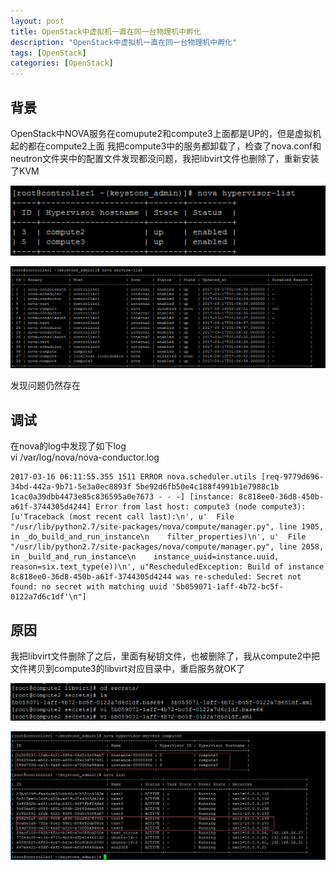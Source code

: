 ```yaml
---
layout: post
title: OpenStack中虚拟机一直在同一台物理机中孵化
description: "OpenStack中虚拟机一直在同一台物理机中孵化"
tags: [OpenStack]
categories: [OpenStack]
---
```


## 背景

OpenStack中NOVA服务在comupute2和compute3上面都是UP的，但是虚拟机起的都在compute2上面
我把compute3中的服务都卸载了，检查了nova.conf和neutron文件夹中的配置文件发现都没问题，我把libvirt文件也删除了，重新安装了KVM

![image](/images/openstack_rebalance/1.jpg)

![image](/images/openstack_rebalance/2.jpg)

发现问题仍然存在

## 调试


在nova的log中发现了如下log  
vi /var/log/nova/nova-conductor.log

```
2017-03-16 06:11:55.355 1511 ERROR nova.scheduler.utils [req-9779d696-34bd-442a-9b71-5e3a0ec8893f 5be92d6fb50e4c188f4991b1e7988c1b 1cac0a39dbb4473e85c836595a0e7673 - - -] [instance: 8c818ee0-36d8-450b-a61f-3744305d4244] Error from last host: compute3 (node compute3): [u'Traceback (most recent call last):\n', u'  File "/usr/lib/python2.7/site-packages/nova/compute/manager.py", line 1905, in _do_build_and_run_instance\n    filter_properties)\n', u'  File "/usr/lib/python2.7/site-packages/nova/compute/manager.py", line 2058, in _build_and_run_instance\n    instance_uuid=instance.uuid, reason=six.text_type(e))\n', u"RescheduledException: Build of instance 8c818ee0-36d8-450b-a61f-3744305d4244 was re-scheduled: Secret not found: no secret with matching uuid '5b059071-1aff-4b72-bc5f-0122a7d6c1df'\n"]

```


## 原因

我把libvirt文件删除了之后，里面有秘钥文件，也被删除了，我从compute2中把文件拷贝到compute3的libvirt对应目录中，重启服务就OK了


![image](/images/openstack_rebalance/3.jpg)

![image](/images/openstack_rebalance/4.jpg)

